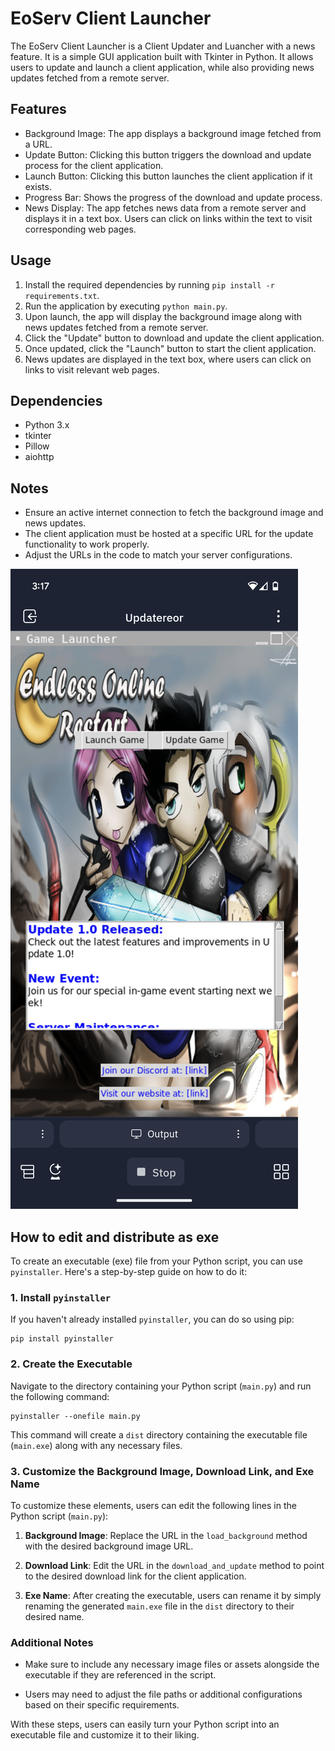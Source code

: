 # EoServ Client Launcher

The EoServ Client Launcher is a Client Updater and Luancher with a news feature. It is a simple GUI application built with Tkinter in Python. It allows users to update and launch a client application, while also providing news updates fetched from a remote server.

## Features

- Background Image: The app displays a background image fetched from a URL.
- Update Button: Clicking this button triggers the download and update process for the client application.
- Launch Button: Clicking this button launches the client application if it exists.
- Progress Bar: Shows the progress of the download and update process.
- News Display: The app fetches news data from a remote server and displays it in a text box. Users can click on links within the text to visit corresponding web pages.

## Usage

1. Install the required dependencies by running `pip install -r requirements.txt`.
2. Run the application by executing `python main.py`.
3. Upon launch, the app will display the background image along with news updates fetched from a remote server.
4. Click the "Update" button to download and update the client application.
5. Once updated, click the "Launch" button to start the client application.
6. News updates are displayed in the text box, where users can click on links to visit relevant web pages.

## Dependencies

- Python 3.x
- tkinter
- Pillow
- aiohttp

## Notes

- Ensure an active internet connection to fetch the background image and news updates.
- The client application must be hosted at a specific URL for the update functionality to work properly.
- Adjust the URLs in the code to match your server configurations.




![EOServLauncher](https://github.com/HelloByeLetsNot/EOServLauncher/blob/main/eolauncher.png)



## How to edit and distribute as exe
To create an executable (exe) file from your Python script, you can use `pyinstaller`. Here's a step-by-step guide on how to do it:




### 1. Install `pyinstaller`

If you haven't already installed `pyinstaller`, you can do so using pip:

```
pip install pyinstaller
```

### 2. Create the Executable

Navigate to the directory containing your Python script (`main.py`) and run the following command:

```
pyinstaller --onefile main.py
```

This command will create a `dist` directory containing the executable file (`main.exe`) along with any necessary files.

### 3. Customize the Background Image, Download Link, and Exe Name

To customize these elements, users can edit the following lines in the Python script (`main.py`):

1. **Background Image**: Replace the URL in the `load_background` method with the desired background image URL.

2. **Download Link**: Edit the URL in the `download_and_update` method to point to the desired download link for the client application.

3. **Exe Name**: After creating the executable, users can rename it by simply renaming the generated `main.exe` file in the `dist` directory to their desired name.

### Additional Notes

- Make sure to include any necessary image files or assets alongside the executable if they are referenced in the script.

- Users may need to adjust the file paths or additional configurations based on their specific requirements.

With these steps, users can easily turn your Python script into an executable file and customize it to their liking.